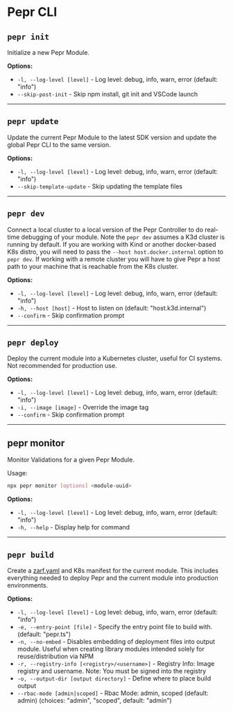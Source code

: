 # Pepr CLI

## `pepr init`

Initialize a new Pepr Module.

**Options:**

- `-l, --log-level [level]` - Log level: debug, info, warn, error (default: "info")
- `--skip-post-init` - Skip npm install, git init and VSCode launch

---

## `pepr update`

Update the current Pepr Module to the latest SDK version and update the global Pepr CLI to the same version.

**Options:**

- `-l, --log-level [level]` - Log level: debug, info, warn, error (default: "info")
- `--skip-template-update` - Skip updating the template files

---

## `pepr dev`

Connect a local cluster to a local version of the Pepr Controller to do real-time debugging of your module. Note the `pepr dev` assumes a K3d cluster is running by default. If you are working with Kind or another docker-based K8s distro, you will need to pass the `--host host.docker.internal` option to `pepr dev`. If working with a remote cluster you will have to give Pepr a host path to your machine that is reachable from the K8s cluster.

**Options:**

- `-l, --log-level [level]` - Log level: debug, info, warn, error (default: "info")
- `-h, --host [host]` - Host to listen on (default: "host.k3d.internal")
- `--confirm` - Skip confirmation prompt

---

## `pepr deploy`

Deploy the current module into a Kubernetes cluster, useful for CI systems. Not recommended for production use.

**Options:**

- `-l, --log-level [level]` - Log level: debug, info, warn, error (default: "info")
- `-i, --image [image]` - Override the image tag
- `--confirm` - Skip confirmation prompt

---

## pepr monitor

Monitor Validations for a given Pepr Module.

Usage:

```bash
npx pepr monitor [options] <module-uuid>
```

**Options:**

- `-l, --log-level [level]` - Log level: debug, info, warn, error (default: "info")
- `-h, --help` - Display help for command

---

## `pepr build`

Create a [zarf.yaml](https://zarf.dev) and K8s manifest for the current module. This includes everything needed to deploy Pepr and the current module into production environments.

**Options:**

- `-l, --log-level [level]` - Log level: debug, info, warn, error (default: "info")
- `-e, --entry-point [file]` - Specify the entry point file to build with. (default: "pepr.ts")
- `-n, --no-embed` - Disables embedding of deployment files into output module. Useful when creating library modules intended solely for reuse/distribution via NPM
- `-r, --registry-info [<registry>/<username>]` - Registry Info: Image registry and username. Note: You must be signed into the registry
- `-o, --output-dir [output directory]` - Define where to place build output
- `--rbac-mode [admin|scoped]` - Rbac Mode: admin, scoped (default: admin) (choices: "admin", "scoped", default: "admin")
